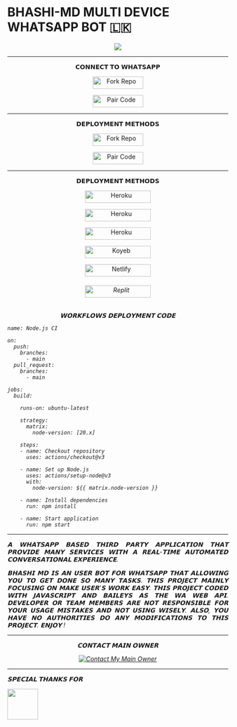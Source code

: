 </p> <p align="center">

#              BHASHI-MD MULTI DEVICE WHATSAPP BOT 🇱🇰




<p align = center>   <img src="https://telegra.ph/file/c0b0cad12d5a3dea4d9cf.jpg"</p>

 
***


<p align="center"> 𝗖𝗢𝗡𝗡𝗘𝗖𝗧 𝗧𝗢 𝗪𝗛𝗔𝗧𝗦𝗔𝗣𝗣

<p align="center">
<a href='https://github.com/vishwamihiranga/BHASHI-MD/fork' target="_blank"><img alt='Fork Repo' src='https://img.shields.io/badge/-Fork Repo-grey?style=for-the-badge&logo=github&logoColor=white'/< width=115 height=28/p></a>

<p align="center">
<a href='https://registered-gerrie-vishwa22-241f3830.koyeb.app/?' target="_blank"><img alt='Pair Code' src='https://img.shields.io/badge/-Pair Code-darkgreen?style=for-the-badge&logo=Whatsapp&logoColor=white'/< width=115 height=28/p></a>

***


<p align="center"> 𝗗𝗘𝗣𝗟𝗢𝗬𝗠𝗘𝗡𝗧 𝗠𝗘𝗧𝗛𝗢𝗗𝗦

<p align="center">
<a href='https://github.com/BhashiMD/BhashiMD/fork' target="_blank"><img alt='Fork Repo' src='https://img.shields.io/badge/-Fork Repo-grey?style=for-the-badge&logo=github&logoColor=white'/< width=115 height=28/p></a>

<p align="center">
<a href='https://pair-web-public.koyeb.app/' target="_blank"><img alt='Pair Code' src='https://img.shields.io/badge/-Pair Code-darkgreen?style=for-the-badge&logo=Whatsapp&logoColor=white'/< width=115 height=28/p></a>

***


<p align="center"> 𝗗𝗘𝗣𝗟𝗢𝗬𝗠𝗘𝗡𝗧 𝗠𝗘𝗧𝗛𝗢𝗗𝗦

<p align="center">
<a href='https://signup.heroku.com/' target="_blank"><img alt='Heroku' src='https://img.shields.io/badge/-railway deploy-blue?style=for-the-badge&logo=railway&logoColor=white'/< width=150 height=28/p></a>

<p align="center">
<a href='https://signup.heroku.com/' target="_blank"><img alt='Heroku' src='https://img.shields.io/badge/-heroku ‎ deploy-blue?style=for-the-badge&logo=heroku&logoColor=white'/< width=150 height=28/p></a>

<p align="center">
<a href='https://signup.heroku.com/' target="_blank"><img alt='Heroku' src='https://img.shields.io/badge/-Render deploy-blue?style=for-the-badge&logo=render&logoColor=white'/< width=150 height=28/p></a>

<p align="center">
<a href='https://app.koyeb.com/services/new?service_type=web&step=review&type=git&repository=github.com%2Fvishwamihiranga%2FBHASHI-MD&instance_type=free&regions=fra&env[SESSION_ID]=your_default_session_id&env[MONGODB]=your_default_mongodb_url&env[PREFIX]=.&env[mode]=public&env[OWNER_NUMBER]=94702481115&env[ALIVE_IMG]=your_default_alive_image_url&env[ALIVE_MSG]=I%20am%20alive!&env[AUTO_VOICE]=false&env[ANTI_BAD_WORDS_ENABLED]=true&env[AUTO_READ_STATUS]=true&env[ANTI_BAD_WORDS]=pakayo,huththo&env[ANTI_LINK]=false&env[ALWAYS_ONLINE]=false&env[ALWAYS_TYPING]=false&env[ALWAYS_RECORDING]=false&env[ANTI_BOT]=true&env[ANTI_DELETE]=true&env[packname]=🪄BHASHI&env[author]=BHASHI%20x%20VISHWA&env[OPENWEATHER_API_KEY]=2d61a72574c11c4f36173b627f8cb177&env[ELEVENLABS_API_KEY]=sk_6438bcc100d96458f8de0602aec662f4ba14b905fd090ad3&env[SHODAN_API]=cbCkidr6qd7AFVaYs56MuCouGfM8gFki&env[PEXELS_API_KEY]=39WCzaHAX939xiH22NCddGGvzp7cgbu1VVjeYUaZXyHUaWlL1LFcVFxH&env[OMDB_API_KEY]=76cb7f39&env[PIXABAY_API_KEY]=23378594-7bd620160396da6e8d2ed4d53&env[ZIPCODEBASE_API_KEY]=0f94a5f0-6ea4-11ef-81da-579be4fb031c&env[GOOGLE_API_KEY]=AIzaSyD93IeJsouK51zjKgyHAwBIAlqr-a8mnME&env[GOOGLE_CX]=AIzaSyD93IeJsouK51zjKgyHAwBIAlqr-a8mnME&env[PASTEBIN_API_KEY]=uh8QvO6vQJGtIug9WvjdTAPx_ZAFJAxn&dockerfile=./Dockerfile
' target="_blank"><img alt='Koyeb' src='https://img.shields.io/badge/-koyeb deploy-blue?style=for-the-badge&logo=koyeb&logoColor=white'/< width=150 height=28/p></a>

<p align="center">
<a href='https://app.netlify.com/' target="_blank"><img alt='Netlify' src='https://img.shields.io/badge/-Netlify Deploy-blue?style=for-the-badge&logo=netlify&logoColor=white'/< width=150 height=28/p></a> <h6>

<p align="center">
<a href='https://replit.com/~' target="_blank"><img alt='Replit' src='https://img.shields.io/badge/-Replit Deploy-blue?style=for-the-badge&logo=replit&logoColor=white'/< width=150 height=28/p></a> <h6>

<p align="center"> 𝗪𝗢𝗥𝗞𝗙𝗟𝗢𝗪𝗦 𝗗𝗘𝗣𝗟𝗢𝗬𝗠𝗘𝗡𝗧 𝗖𝗢𝗗𝗘

```
name: Node.js CI

on:
  push:
    branches:
      - main
  pull_request:
    branches:
      - main

jobs:
  build:

    runs-on: ubuntu-latest

    strategy:
      matrix:
        node-version: [20.x]

    steps:
    - name: Checkout repository
      uses: actions/checkout@v3

    - name: Set up Node.js
      uses: actions/setup-node@v3
      with:
        node-version: ${{ matrix.node-version }}

    - name: Install dependencies
      run: npm install

    - name: Start application
      run: npm start
```

 
***

<p align="justify"> 𝗔 𝗪𝗛𝗔𝗧𝗦𝗔𝗣𝗣 𝗕𝗔𝗦𝗘𝗗 𝗧𝗛𝗜𝗥𝗗 𝗣𝗔𝗥𝗧𝗬 𝗔𝗣𝗣𝗟𝗜𝗖𝗔𝗧𝗜𝗢𝗡 𝗧𝗛𝗔𝗧 𝗣𝗥𝗢𝗩𝗜𝗗𝗘 𝗠𝗔𝗡𝗬 𝗦𝗘𝗥𝗩𝗜𝗖𝗘𝗦 𝗪𝗜𝗧𝗛 𝗔 𝗥𝗘𝗔𝗟-𝗧𝗜𝗠𝗘 𝗔𝗨𝗧𝗢𝗠𝗔𝗧𝗘𝗗 𝗖𝗢𝗡𝗩𝗘𝗥𝗦𝗔𝗧𝗜𝗢𝗡𝗔𝗟 𝗘𝗫𝗣𝗘𝗥𝗜𝗘𝗡𝗖𝗘.

<p align="justify"> 𝗕𝗛𝗔𝗦𝗛𝗜 𝗠𝗗 𝗜𝗦 𝗔𝗡 𝗨𝗦𝗘𝗥 𝗕𝗢𝗧 𝗙𝗢𝗥 𝗪𝗛𝗔𝗧𝗦𝗔𝗣𝗣 𝗧𝗛𝗔𝗧 𝗔𝗟𝗟𝗢𝗪𝗜𝗡𝗚 𝗬𝗢𝗨 𝗧𝗢 𝗚𝗘𝗧 𝗗𝗢𝗡𝗘 𝗦𝗢 𝗠𝗔𝗡𝗬 𝗧𝗔𝗦𝗞𝗦. 𝗧𝗛𝗜𝗦 𝗣𝗥𝗢𝗝𝗘𝗖𝗧 𝗠𝗔𝗜𝗡𝗟𝗬 𝗙𝗢𝗖𝗨𝗦𝗜𝗡𝗚 𝗢𝗡 𝗠𝗔𝗞𝗘 𝗨𝗦𝗘𝗥'𝗦 𝗪𝗢𝗥𝗞 𝗘𝗔𝗦𝗬. 𝗧𝗛𝗜𝗦 𝗣𝗥𝗢𝗝𝗘𝗖𝗧 𝗖𝗢𝗗𝗘𝗗 𝗪𝗜𝗧𝗛 𝗝𝗔𝗩𝗔𝗦𝗖𝗥𝗜𝗣𝗧 𝗔𝗡𝗗 𝗕𝗔𝗜𝗟𝗘𝗬𝗦 𝗔𝗦 𝗧𝗛𝗘 𝗪𝗔 𝗪𝗘𝗕 𝗔𝗣𝗜. 𝗗𝗘𝗩𝗘𝗟𝗢𝗣𝗘𝗥 𝗢𝗥 𝗧𝗘𝗔𝗠 𝗠𝗘𝗠𝗕𝗘𝗥𝗦 𝗔𝗥𝗘 𝗡𝗢𝗧 𝗥𝗘𝗦𝗣𝗢𝗡𝗦𝗜𝗕𝗟𝗘 𝗙𝗢𝗥 𝗬𝗢𝗨𝗥 𝗨𝗦𝗔𝗚𝗘 𝗠𝗜𝗦𝗧𝗔𝗞𝗘𝗦 𝗔𝗡𝗗 𝗡𝗢𝗧 𝗨𝗦𝗜𝗡𝗚 𝗪𝗜𝗦𝗘𝗟𝗬. 𝗔𝗟𝗦𝗢, 𝗬𝗢𝗨 𝗛𝗔𝗩𝗘 𝗡𝗢 𝗔𝗨𝗧𝗛𝗢𝗥𝗜𝗧𝗜𝗘𝗦 𝗗𝗢 𝗔𝗡𝗬 𝗠𝗢𝗗𝗜𝗙𝗜𝗖𝗔𝗧𝗜𝗢𝗡𝗦 𝗧𝗢 𝗧𝗛𝗜𝗦 𝗣𝗥𝗢𝗝𝗘𝗖𝗧. 𝗘𝗡𝗝𝗢𝗬 !

***


<p align="center"> 𝗖𝗢𝗡𝗧𝗔𝗖𝗧 𝗠𝗔𝗜𝗡 𝗢𝗪𝗡𝗘𝗥

<p align="center">
<a href='https://wa.me/+94786328485' target="_blank"><img alt='Contact My Main Owner' src='https://img.shields.io/badge/-Contact Owner-darkgreen?style=for-the-badge&logo=Whatsapp&logoColor=white'/></a>

***

𝗦𝗣𝗘𝗖𝗜𝗔𝗟 𝗧𝗛𝗔𝗡𝗞𝗦 𝗙𝗢𝗥

<p align = left> <img src="https://telegra.ph/file/fe3688d11b00c28f0d764.jpg"<width=70 height=70/p>

